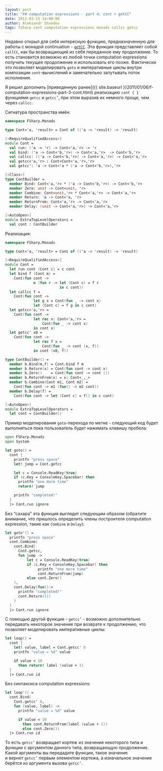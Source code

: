 ```yaml
---
layout: post
title: "F# computation expressions - part 4: cont + getCC"
date: 2011-03-15 14:00:00
author: Aleksandr Shvedov
tags: fsharp cont computation expressions monads callcc getcc
---
```

Недавно открыл для себя интересную функцию, предназначенную для работы с монадой continuation - [`getCC`](http://web.archiveorange.com/archive/v/nDNOv9Pf55aKSZYSQ1bg). Эта функция представляет собой `callCC`, как бы возвращающий из себя переданное ему продолжение. То есть становится возможно из любой точки computation expressions получить текущее продолжение и использовать его позже. Фактически это позволяет моделировать `goto` и императивные циклы внутри композиции `cont`-вычислений и замечательно запутывать поток исполнения.

Я решил дополнить [приведенную ранее]({{ site.baseurl }}2011/01/06/f-computation-expressions-part-3-cont.html) реализацию `cont { }` функциями `getcc` и `getcc’`, при этом выразив их немного проще, чем через `callcc`.

Сигнатура пространства имён:

```fsharp
namespace FSharp.Monads

type Cont<'a, 'result> = Cont of (('a -> 'result) -> 'result)

[<RequireQualifiedAccess>]
module Cont =
  val run: ('a -> 'r) -> Cont<'a,'r> -> 'r
  val bind: ('a -> Cont<'b,'r>) -> Cont<'a,'r>  -> Cont<'b,'r>
  val callcc: (('a -> Cont<'b,'r>) -> Cont<'a,'r>) -> Cont<'a,'r>
  val getcc<'a,'r> : Cont<Cont<'a,'r>,'r>
  val getcc': 'a -> Cont<'a * ('a -> Cont<'b,'r>),'r>

[<Class>]
type ContBuilder =
  member Bind: Cont<'a,'r> * ('a -> Cont<'b,'r>) -> Cont<'b,'r>
  member Zero: unit -> Cont<unit, 'r>
  member Combine: Cont<unit,'r> * Cont<'a,'r> -> Cont<'a,'r>
  member Return: 'a -> Cont<'a, 'r>
  member ReturnFrom: Cont<'a,'r> -> Cont<'a,'r>
  member Delay: (unit -> Cont<'a,'r>) -> Cont<'a,'r>

[<AutoOpen>]
module ExtraTopLevelOperators =
  val cont : ContBuilder
```

Реализация:

```fsharp
namespace FSharp.Monads

type Cont<'a, 'result> = Cont of (('a -> 'result) -> 'result)

[<RequireQualifiedAccess>]
module Cont =
  let run cont (Cont c) = c cont
  let bind f (Cont m) =
    Cont(fun cont ->
             m (fun r -> let (Cont c) = f r
                         in c cont))
  let callcc f =
    Cont(fun cont ->
             let g x = Cont(fun _ -> cont x)
             let (Cont c) = f g in c cont)
  let getcc<'a,'r> =
    Cont(fun cont ->
             let rec x: Cont<'a,'r> =
                 Cont(fun _ -> cont x)
             in cont x)
  let getcc' x0 =
    Cont(fun cont ->
             let rec f x =
                 Cont(fun _ -> cont (x, f))
             in cont (x0, f))

type ContBuilder() =
  member b.Bind(m,f) = Cont.bind f m
  member b.Return(x) = Cont(fun cont -> cont x)
  member b.Zero()    = Cont(fun cont -> cont ())
  member b.ReturnFrom(x) = x: Cont<_,_>
  member b.Combine(Cont m1, Cont m2) =
    Cont(fun cont -> m1 (fun() -> m2 cont))
  member b.Delay(f) =
    Cont(fun cont -> let (Cont c) = f() in c cont)

[<AutoOpen>]
module ExtraTopLevelOperators =
  let cont = ContBuilder()
```

Пример моделирования `goto`-перехода по метке - следующий код будет выполняться пока пользователь будет нажимать клавишу пробела:

```fsharp
open FSharp.Monads
open System

let goto() =
  cont {
    printfn "press space"
    let! jump = Cont.getcc

    let c = Console.ReadKey(true)
    if (c.Key = ConsoleKey.Spacebar) then
      printfn "one more time"
      return! jump

    printfn "completed!"
  }
  |> Cont.run ignore
```

Без “сахара” эта функция выглядит следующим образом (обратите внимание, что пришлось определить члены построителя computation expression, такие как `Combine` и `Delay`):

```fsharp
let goto'() =
  printfn "press space"
  cont.Combine(
    cont.Bind(
      Cont.getcc,
      fun jump ->
          let c = Console.ReadKey(true)
          if (c.Key = ConsoleKey.Spacebar) then
               printfn "one more time"
               cont.ReturnFrom(jump)
          else cont.Zero()
    ),
    cont.Delay(fun()->
      printfn "completed!"
      cont.Return(())
    )
  )
  |> Cont.run ignore
```

С помощью другой функции - `getcc’` - возможно дополнительно передавать некоторое значение при возврате к продолжению, что позволяет моделировать императивные циклы:

```fsharp
let loop() =
  cont {
    let! value, label = Cont.getcc' 0
    printfn "value = %d" value

    if value < 10
      then return! label (value + 1)
  }
  |> Cont.run id
```

Без синтаксиса computation expressions:

```fsharp
let loop'() =
  cont.Bind(
    Cont.getcc' 0,
    fun (value, label) ->
      printfn "value = %d" value

      if value < 10
        then cont.ReturnFrom(label (value + 1))
        else cont.Zero())
  |> Cont.run id
```

То есть `getcc’` возвращает кортеж из значения некоторого типа и функции с аргументом данного типа, возвращающую продолжение. Какой аргументы вы передадите функции, такое значение и вернет `getcc’` первым элементом кортежа, а изначальное значение берётся из аргумента вызова `getcc’`.